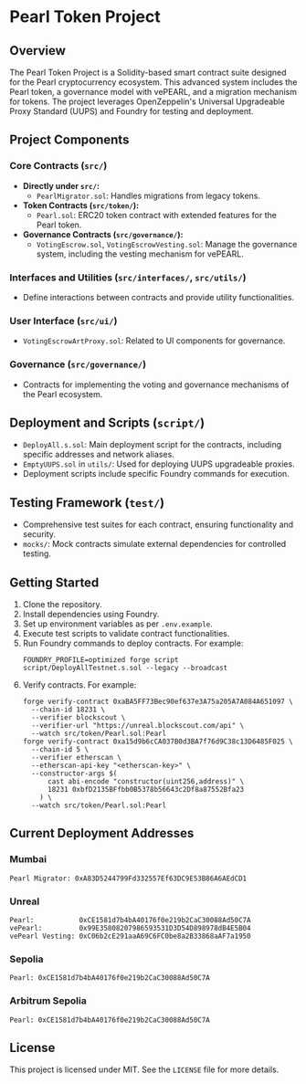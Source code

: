 # Pearl Token Project

## Overview
The Pearl Token Project is a Solidity-based smart contract suite designed for the Pearl cryptocurrency ecosystem. This advanced system includes the Pearl token, a governance model with vePEARL, and a migration mechanism for tokens. The project leverages OpenZeppelin's Universal Upgradeable Proxy Standard (UUPS) and Foundry for testing and deployment.

## Project Components

### Core Contracts (`src/`)
- **Directly under `src/`:**
  - `PearlMigrator.sol`: Handles migrations from legacy tokens.
- **Token Contracts (`src/token/`):**
  - `Pearl.sol`: ERC20 token contract with extended features for the Pearl token.
- **Governance Contracts (`src/governance/`):**
  - `VotingEscrow.sol`, `VotingEscrowVesting.sol`: Manage the governance system, including the vesting mechanism for vePEARL.

### Interfaces and Utilities (`src/interfaces/`, `src/utils/`)
- Define interactions between contracts and provide utility functionalities.

### User Interface (`src/ui/`)
- `VotingEscrowArtProxy.sol`: Related to UI components for governance.

### Governance (`src/governance/`)
- Contracts for implementing the voting and governance mechanisms of the Pearl ecosystem.

## Deployment and Scripts (`script/`)
- `DeployAll.s.sol`: Main deployment script for the contracts, including specific addresses and network aliases.
- `EmptyUUPS.sol` in `utils/`: Used for deploying UUPS upgradeable proxies.
- Deployment scripts include specific Foundry commands for execution.

## Testing Framework (`test/`)
- Comprehensive test suites for each contract, ensuring functionality and security.
- `mocks/`: Mock contracts simulate external dependencies for controlled testing.

## Getting Started
1. Clone the repository.
2. Install dependencies using Foundry.
3. Set up environment variables as per `.env.example`.
4. Execute test scripts to validate contract functionalities.
5. Run Foundry commands to deploy contracts. For example:
   ```
   FOUNDRY_PROFILE=optimized forge script script/DeployAllTestnet.s.sol --legacy --broadcast
   ```
6. Verify contracts. For example:
   ```
   forge verify-contract 0xaBA5FF73Bec90ef637e3A75a205A7A084A651097 \
     --chain-id 18231 \
     --verifier blockscout \
     --verifier-url "https://unreal.blockscout.com/api" \
     --watch src/token/Pearl.sol:Pearl
   forge verify-contract 0xa15d9b6cCA037B0d3BA7f76d9C38c13D6485F025 \
     --chain-id 5 \
     --verifier etherscan \
     --etherscan-api-key "<etherscan-key>" \
     --constructor-args $(
         cast abi-encode "constructor(uint256,address)" \
         18231 0xbfD2135BFfbb0B5378b56643c2Df8a87552Bfa23
       ) \
     --watch src/token/Pearl.sol:Pearl
   ```

## Current Deployment Addresses

### Mumbai
```
Pearl Migrator: 0xA83D5244799Fd332557Ef63DC9E53B86A6AEdCD1
```

### Unreal
```
Pearl:           0xCE1581d7b4bA40176f0e219b2CaC30088Ad50C7A
vePearl:         0x99E35808207986593531D3D54D898978dB4E5B04
vePearl Vesting: 0xC06b2cE291aaA69C6FC0be8a2B33868aAF7a1950
```

### Sepolia
```
Pearl: 0xCE1581d7b4bA40176f0e219b2CaC30088Ad50C7A
```

### Arbitrum Sepolia
```
Pearl: 0xCE1581d7b4bA40176f0e219b2CaC30088Ad50C7A
```

## License
This project is licensed under MIT. See the `LICENSE` file for more details.
